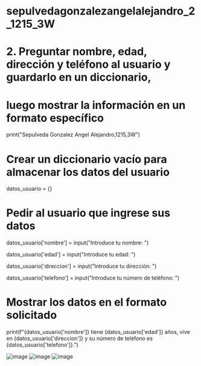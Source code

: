 # sepulvedagonzalezangelalejandro_2_1215_3W

# 2. Preguntar nombre, edad, dirección y teléfono al usuario y guardarlo en un diccionario,

# luego mostrar la información en un formato específico

print("Sepulveda Gonzalez Angel Alejandro,1215,3W")

# Crear un diccionario vacío para almacenar los datos del usuario

datos_usuario = {}

# Pedir al usuario que ingrese sus datos

datos_usuario['nombre'] = input("Introduce tu nombre: ")

datos_usuario['edad'] = input("Introduce tu edad: ")

datos_usuario['direccion'] = input("Introduce tu dirección: ")

datos_usuario['telefono'] = input("Introduce tu número de teléfono: ")

# Mostrar los datos en el formato solicitado

print(f"{datos_usuario['nombre']} tiene {datos_usuario['edad']} años, vive en {datos_usuario['direccion']} y su número de teléfono es {datos_usuario['telefono']}.")

![image](https://github.com/user-attachments/assets/4b80a663-4c01-499a-a2a9-5e30f787f297)
![image](https://github.com/user-attachments/assets/eab11042-6185-4b0f-a707-f714ce0c46bb)   ![image](https://github.com/user-attachments/assets/98b2b86b-b868-42fd-bb25-120163e95681)

